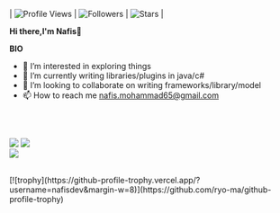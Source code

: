 | ![Profile Views](https://komarev.com/ghpvc/?username=nafisdev&color=green) | ![Followers](https://img.shields.io/github/followers/nafisdev) | ![Stars](https://img.shields.io/github/stars/nafisdev?label=Profile%20Stars&logo=Profile%20stars&logoColor=g) |


<b>Hi there,I'm Nafis</b>👋<br>


<b>BIO</b><br>
- 👀 I’m interested in exploring things
- 🌱 I’m currently writing libraries/plugins in java/c#
- 💞️ I’m looking to collaborate on writing frameworks/library/model
- 📫 How to reach me nafis.mohammad65@gmail.com

<br><br>

<!--
[![My GitHub Stats](https://github-readme-stats.vercel.app/api/?username=nafisdev&count_private=true&theme=tokyonight&showicons=true)]()
[![My GitHub Language Stats](https://github-readme-stats.vercel.app/api/top-langs/?username=nafisdev&langs_count=5&theme=tokyonight)]()
-->

![](https://github-readme-stats.vercel.app/api?username=nafisdev&theme=light&hide_border=false&include_all_commits=true&count_private=true)
![](https://github-readme-streak-stats.herokuapp.com/?user=nafisdev&theme=light&hide_border=false)<br/>
![](https://github-readme-stats.vercel.app/api/top-langs/?username=nafisdev&theme=light&hide_border=false&include_all_commits=true&count_private=true&layout=compact)


<br>
[![trophy](https://github-profile-trophy.vercel.app/?username=nafisdev&margin-w=8)](https://github.com/ryo-ma/github-profile-trophy)


<br>
